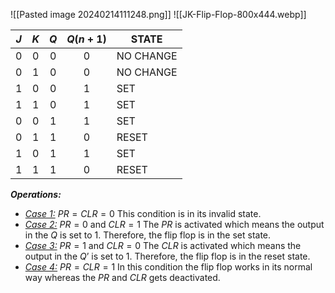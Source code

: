 ![[Pasted image 20240214111248.png]]
![[JK-Flip-Flop-800x444.webp]] 

| **$J$** | **$K$** | **$Q$** | **$Q(n + 1)$** | **STATE** |
|:-----:|:-----:|:-----:|:------:| --------- |
|   0   |   0   |   0   |   0    | NO CHANGE |
|   0   |   1   |   0   |   0    | NO CHANGE |
|   1   |   0   |   0   |   1    | SET       |
|   1   |   1   |   0   |   1    | SET       |
|   0   |   0   |   1   |   1    | SET       |
|   0   |   1   |   1   |   0    | RESET     |
|   1   |   0   |   1   |   1    | SET       |
|   1   |   1   |   1   |   0    | RESET     |


***Operations:***
- <u>*Case 1:*</u>
$PR=CLR=0$ This condition is in its invalid state.
- <u>*Case 2:*</u>
$PR=0$ and $CLR=1$ The $PR$ is activated which means the output in the $Q$ is set to $1$. Therefore, the flip flop is in the set state.
- <u>*Case 3:*</u>
$PR=1$ and $CLR=0$ The $CLR$ is activated which means the output in the $Q’$ is set to $1$. Therefore, the flip flop is in the reset state.
- <u>*Case 4:*</u>
$PR=CLR=1$ In this condition the flip flop works in its normal way whereas the $PR$ and $CLR$ gets deactivated.